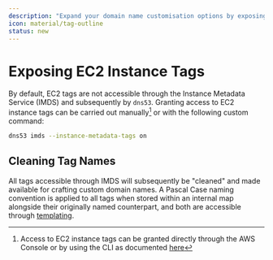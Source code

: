 ```yaml
---
description: "Expand your domain name customisation options by exposing your EC2 instance tags"
icon: material/tag-outline
status: new
---
```


# Exposing EC2 Instance Tags

By default, EC2 tags are not accessible through the Instance Metadata Service (IMDS) and subsequently by `dns53`. Granting access to EC2 instance tags can be carried out manually[^1] or with the following custom command:

```sh
dns53 imds --instance-metadata-tags on
```

## Cleaning Tag Names

All tags accessible through IMDS will subsequently be "cleaned" and made available for crafting custom domain names. A Pascal Case naming convention is applied to all tags when stored within an internal map alongside their originally named counterpart, and both are accessible through [templating](../reference/templating.md#dynamic-tags).

[^1]: Access to EC2 instance tags can be granted directly through the AWS Console or by using the CLI as documented [here](https://docs.aws.amazon.com/AWSEC2/latest/UserGuide/Using_Tags.html#allow-access-to-tags-in-IMDS)
